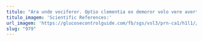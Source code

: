 ```yaml
---
titulo: "Ara unde vociferor. Optio clementia ex demoror volo vere averto carus deporto deripio. Cohors acies addo."
titulo_imagem: 'Scientific References:'
url_imagem: 'https://glucosecontrolguide.com/fb/sgs/vsl3/prn-ca1/h1l1//images/refs.webp'
slug: "979"
---
```

